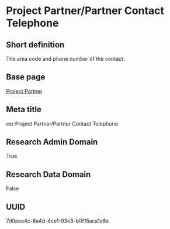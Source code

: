 # Project Partner/Partner Contact Telephone
## Short definition
The area code and phone number of the contact.
## Base page
[Project Partner](../../Objects/Project%20Partner.md)
## Meta title
csr:Project Partner/Partner Contact Telephone
## Research Admin Domain
True
## Research Data Domain
False
## UUID
7d0eee4c-8a4d-4ce1-93e3-b0f15aca1e8e

